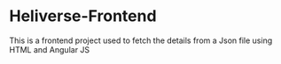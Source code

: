 # Heliverse-Frontend
This is a frontend project used to fetch the details from a Json file using HTML and Angular JS 
